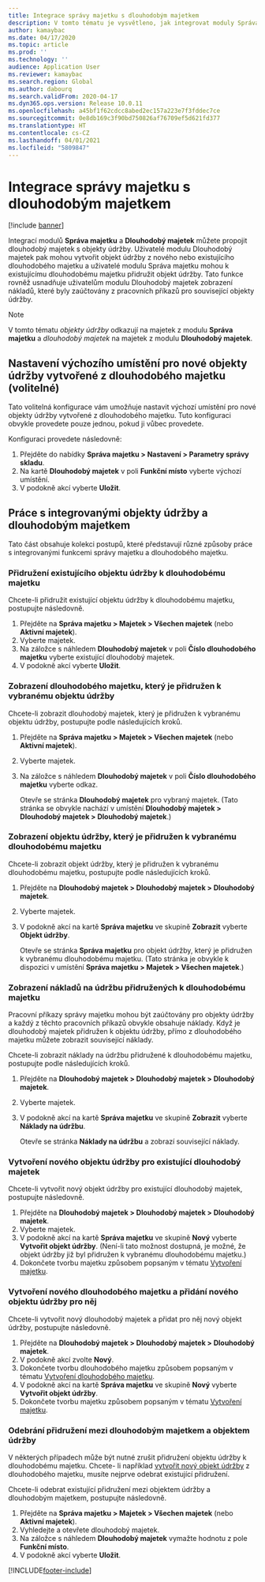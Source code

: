 ```yaml
---
title: Integrace správy majetku s dlouhodobým majetkem
description: V tomto tématu je vysvětleno, jak integrovat moduly Správa majetku a Dlouhodobý majetek tak, aby bylo možné propojit dlouhodobý majetek s objekty údržby.
author: kamaybac
ms.date: 04/17/2020
ms.topic: article
ms.prod: ''
ms.technology: ''
audience: Application User
ms.reviewer: kamaybac
ms.search.region: Global
ms.author: dabourq
ms.search.validFrom: 2020-04-17
ms.dyn365.ops.version: Release 10.0.11
ms.openlocfilehash: a45bf1f62cdcc8abed2ec157a223e7f3fddec7ce
ms.sourcegitcommit: 0e8db169c3f90bd750826af76709ef5d621fd377
ms.translationtype: HT
ms.contentlocale: cs-CZ
ms.lasthandoff: 04/01/2021
ms.locfileid: "5809847"
---
```

# <a name="integrate-asset-management-with-fixed-assets"></a>Integrace správy majetku s dlouhodobým majetkem

[!include [banner](../../includes/banner.md)]

Integrací modulů **Správa majetku** a **Dlouhodobý majetek** můžete propojit dlouhodobý majetek s objekty údržby. Uživatelé modulu Dlouhodobý majetek pak mohou vytvořit objekt údržby z nového nebo existujícího dlouhodobého majetku a uživatelé modulu Správa majetku mohou k existujícímu dlouhodobému majetku přidružit objekt údržby. Tato funkce rovněž usnadňuje uživatelům modulu Dlouhodobý majetek zobrazení nákladů, které byly zaúčtovány z pracovních příkazů pro související objekty údržby.

> [!NOTE]
> V tomto tématu *objekty údržby* odkazují na majetek z modulu **Správa majetku** a *dlouhodobý majetek* na majetek z modulu **Dlouhodobý majetek**.

## <a name="set-a-default-location-for-new-maintenance-assets-that-are-created-from-fixed-assets-optional"></a>Nastavení výchozího umístění pro nové objekty údržby vytvořené z dlouhodobého majetku (volitelné)

Tato volitelná konfigurace vám umožňuje nastavit výchozí umístění pro nové objekty údržby vytvořené z dlouhodobého majetku. Tuto konfiguraci obvykle provedete pouze jednou, pokud ji vůbec provedete.

Konfiguraci provedete následovně:

1. Přejděte do nabídky **Správa majetku \> Nastavení \> Parametry správy skladu**.
1. Na kartě **Dlouhodobý majetek** v poli **Funkční místo** vyberte výchozí umístění.
1. V podokně akcí vyberte **Uložit**.

## <a name="work-with-integrated-maintenance-assets-and-fixed-assets"></a>Práce s integrovanými objekty údržby a dlouhodobým majetkem

Tato část obsahuje kolekci postupů, které představují různé způsoby práce s integrovanými funkcemi správy majetku a dlouhodobého majetku.

### <a name="associate-an-existing-maintenance-asset-with-a-fixed-asset"></a>Přidružení existujícího objektu údržby k dlouhodobému majetku

Chcete-li přidružit existující objektu údržby k dlouhodobému majetku, postupujte následovně.

1. Přejděte na **Správa majetku \> Majetek \> Všechen majetek** (nebo **Aktivní majetek**).
1. Vyberte majetek.
1. Na záložce s náhledem **Dlouhodobý majetek** v poli **Číslo dlouhodobého majetku** vyberte existující dlouhodobý majetek.
1. V podokně akcí vyberte **Uložit**.

### <a name="view-the-fixed-asset-that-is-associated-with-a-selected-maintenance-asset"></a>Zobrazení dlouhodobého majetku, který je přidružen k vybranému objektu údržby

Chcete-li zobrazit dlouhodobý majetek, který je přidružen k vybranému objektu údržby, postupujte podle následujících kroků.

1. Přejděte na **Správa majetku \> Majetek \> Všechen majetek** (nebo **Aktivní majetek**).
1. Vyberte majetek.
1. Na záložce s náhledem **Dlouhodobý majetek** v poli **Číslo dlouhodobého majetku** vyberte odkaz.

    Otevře se stránka **Dlouhodobý majetek** pro vybraný majetek. (Tato stránka se obvykle nachází v umístění **Dlouhodobý majetek \> Dlouhodobý majetek \> Dlouhodobý majetek**.)

### <a name="view-the-maintenance-asset-that-is-associated-with-a-selected-fixed-asset"></a>Zobrazení objektu údržby, který je přidružen k vybranému dlouhodobému majetku

Chcete-li zobrazit objekt údržby, který je přidružen k vybranému dlouhodobému majetku, postupujte podle následujících kroků.

1. Přejděte na **Dlouhodobý majetek \> Dlouhodobý majetek \> Dlouhodobý majetek**.
1. Vyberte majetek.
1. V podokně akcí na kartě **Správa majetku** ve skupině **Zobrazit** vyberte **Objekt údržby**.

    Otevře se stránka **Správa majetku** pro objekt údržby, který je přidružen k vybranému dlouhodobému majetku. (Tato stránka je obvykle k dispozici v umístění **Správa majetku \> Majetek \> Všechen majetek**.)

### <a name="view-maintenance-costs-that-are-associated-with-a-fixed-asset"></a>Zobrazení nákladů na údržbu přidružených k dlouhodobému majetku

Pracovní příkazy správy majetku mohou být zaúčtovány pro objekty údržby a každý z těchto pracovních příkazů obvykle obsahuje náklady. Když je dlouhodobý majetek přidružen k objektu údržby, přímo z dlouhodobého majetku můžete zobrazit související náklady.

Chcete-li zobrazit náklady na údržbu přidružené k dlouhodobému majetku, postupujte podle následujících kroků.

1. Přejděte na **Dlouhodobý majetek \> Dlouhodobý majetek \> Dlouhodobý majetek**.
1. Vyberte majetek.
1. V podokně akcí na kartě **Správa majetku** ve skupině **Zobrazit** vyberte **Náklady na údržbu**.

    Otevře se stránka **Náklady na údržbu** a zobrazí související náklady.

### <a name="create-a-new-maintenance-asset-for-an-existing-fixed-asset"></a><a name="new-maintenance-from-fixed"></a>Vytvoření nového objektu údržby pro existující dlouhodobý majetek

Chcete-li vytvořit nový objekt údržby pro existující dlouhodobý majetek, postupujte následovně.

1. Přejděte na **Dlouhodobý majetek \> Dlouhodobý majetek \> Dlouhodobý majetek**.
1. Vyberte majetek.
1. V podokně akcí na kartě **Správa majetku** ve skupině **Nový** vyberte **Vytvořit objekt údržby**. (Není-li tato možnost dostupná, je možné, že objekt údržby již byl přidružen k vybranému dlouhodobému majetku.)
1. Dokončete tvorbu majetku způsobem popsaným v tématu [Vytvoření majetku](../objects/create-an-object.md).

### <a name="create-a-new-fixed-asset-and-add-a-new-maintenance-asset-for-it"></a>Vytvoření nového dlouhodobého majetku a přidání nového objektu údržby pro něj

Chcete-li vytvořit nový dlouhodobý majetek a přidat pro něj nový objekt údržby, postupujte následovně.

1. Přejděte na **Dlouhodobý majetek \> Dlouhodobý majetek \> Dlouhodobý majetek**.
1. V podokně akcí zvolte **Nový**.
1. Dokončete tvorbu dlouhodobého majetku způsobem popsaným v tématu [Vytvoření dlouhodobého majetku](../../../finance/fixed-assets/tasks/create-fixed-asset.md).
1. V podokně akcí na kartě **Správa majetku** ve skupině **Nový** vyberte **Vytvořit objekt údržby**.
1. Dokončete tvorbu majetku způsobem popsaným v tématu [Vytvoření majetku](../objects/create-an-object.md).

### <a name="remove-the-association-between-two-assets"></a>Odebrání přidružení mezi dlouhodobým majetkem a objektem údržby

V některých případech může být nutné zrušit přidružení objektu údržby k dlouhodobému majetku. Chcete- li například [vytvořit nový objekt údržby](#new-maintenance-from-fixed) z dlouhodobého majetku, musíte nejprve odebrat existující přidružení.

Chcete-li odebrat existující přidružení mezi objektem údržby a dlouhodobým majetkem, postupujte následovně.

1. Přejděte na **Správa majetku \> Majetek \> Všechen majetek** (nebo **Aktivní majetek**).
1. Vyhledejte a otevřete dlouhodobý majetek.
1. Na záložce s náhledem **Dlouhodobý majetek** vymažte hodnotu z pole **Funkční místo**.
1. V podokně akcí vyberte **Uložit**.


[!INCLUDE[footer-include](../../../includes/footer-banner.md)]
